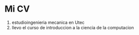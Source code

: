 # Mi CV
1. estudioingenieria mecanica en Utec
2. llevo el curso de introduccion a la ciencia de la computacion 

